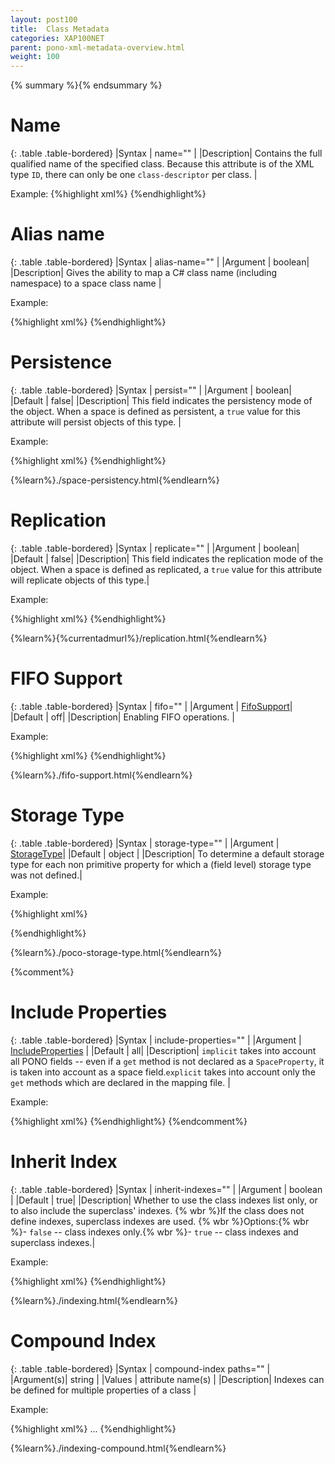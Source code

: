 ```yaml
---
layout: post100
title:  Class Metadata
categories: XAP100NET
parent: pono-xml-metadata-overview.html
weight: 100
---
```


{% summary %}{% endsummary %}


# Name

{: .table .table-bordered}
|Syntax     | name="" |
|Description| Contains the full qualified name of the specified class. Because this attribute is of the XML type `ID`, there can only be one `class-descriptor` per class. |

Example:
{%highlight xml%}
<gigaspaces-mapping>
	<class name="Model.Person">
	</class>
</gigaspaces-mapping>
{%endhighlight%}

# Alias name

{: .table .table-bordered}
|Syntax     | alias-name="" |
|Argument   | boolean|
|Description|  Gives the ability to map a C# class name (including namespace) to a space class name  |

Example:

{%highlight xml%}
<gigaspaces-mapping>
	<class name="Model.Person" alias-name="CommonPerson">
	</class>
</gigaspaces-mapping>
{%endhighlight%}


# Persistence

{: .table .table-bordered}
|Syntax     | persist="" |
|Argument   | boolean|
|Default    | false|
|Description|  This field indicates the persistency mode of the object. When a space is defined as persistent, a `true` value for this attribute will persist objects of this type.  |

Example:

{%highlight xml%}
<gigaspaces-mapping>
	<class name="Model.Person" persist="true">
	</class>
</gigaspaces-mapping>
{%endhighlight%}


{%learn%}./space-persistency.html{%endlearn%}

# Replication

{: .table .table-bordered}
|Syntax     | replicate="" |
|Argument   | boolean|
|Default    | false|
|Description|  This field indicates the replication mode of the object. When a space is defined as replicated, a `true` value for this attribute will replicate objects of this type.|

Example:

{%highlight xml%}
<gigaspaces-mapping>
	<class name="Model.Person" replicate="true">
	</class>
</gigaspaces-mapping>
{%endhighlight%}


{%learn%}{%currentadmurl%}/replication.html{%endlearn%}


# FIFO Support

{: .table .table-bordered}
|Syntax     | fifo=""  |
|Argument   | [FifoSupport](http://www.gigaspaces.com/docs/dotnetdocs{%currentversion%}/html/T_GigaSpaces_Core_Metadata_FifoSupport.htm)|
|Default    | off|
|Description| Enabling  FIFO operations.     |

Example:

{%highlight xml%}
<gigaspaces-mapping>
    <class name="Model.Person" fifo="operation">
    </class>
</gigaspaces-mapping>
{%endhighlight%}


{%learn%}./fifo-support.html{%endlearn%}

# Storage Type

{: .table .table-bordered}
|Syntax     | storage-type="" |
|Argument   | [StorageType](http://www.gigaspaces.com/docs/dotnetdocs{%currentversion%}/html/T_GigaSpaces_Core_Metadata_StorageType.htm)|
|Default    | object |
|Description| To determine a default storage type for each non primitive property for which a (field level) storage type was not defined.|

Example:

{%highlight xml%}
<gigaspaces-mapping>
    <class name="Model.Person" storage-type="binary" />
</gigaspaces-mapping>

{%endhighlight%}


{%learn%}./poco-storage-type.html{%endlearn%}


{%comment%}
# Include Properties

{: .table .table-bordered}
|Syntax     | include-properties="" |
|Argument   | [IncludeProperties](http://www.gigaspaces.com/docs/dotnetdocs{%currentversion%}/html/T_GigaSpaces_Core_Metadata_IncludeMembers.htm)      |
|Default    | all|
|Description| `implicit` takes into account all PONO fields -- even if a `get` method is not declared   as a `SpaceProperty`, it is taken into account as a space field.`explicit` takes into account only the `get` methods which are declared in the mapping file. |

Example:

{%highlight xml%}
<gigaspaces-mapping>
    <class name="Model.Person" include-properties="public" />
</gigaspaces-mapping>
{%endhighlight%}
{%endcomment%}


# Inherit Index

{: .table .table-bordered}
|Syntax     | inherit-indexes="" |
|Argument   | boolean          |
|Default    | true|
|Description| Whether to use the class indexes list only, or to also include the superclass' indexes. {% wbr %}If the class does not define indexes, superclass indexes are used. {% wbr %}Options:{% wbr %}- `false` -- class indexes only.{% wbr %}- `true` -- class indexes and superclass indexes.|

Example:

{%highlight xml%}
<gigaspaces-mapping>
    <class name="Model.Person" inherit-indexes="false" />
</gigaspaces-mapping>
{%endhighlight%}

{%learn%}./indexing.html{%endlearn%}


# Compound Index

{: .table .table-bordered}
|Syntax     | compound-index paths="" |
|Argument(s)| string          |
|Values     | attribute name(s)   |
|Description| Indexes can be defined for multiple properties of a class  |

Example:

{%highlight xml%}
<gigaspaces-mapping>
    <class name="Data" >
        <compound-index paths="Data1, Data2"/>
        ...
    </class>
</gigaspaces-mapping>
{%endhighlight%}


{%learn%}./indexing-compound.html{%endlearn%}






